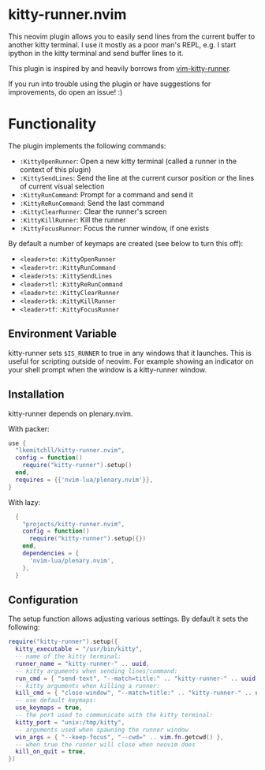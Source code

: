 # kitty-runner.nvim

This neovim plugin allows you to easily send lines from the current buffer to another kitty terminal. I use it mostly as a poor man's REPL, e.g. I start ipython in the kitty terminal and send buffer lines to it.

This plugin is inspired by and heavily borrows from [vim-kitty-runner](https://github.com/LkeMitchll/vim-kitty-runner).

If you run into trouble using the plugin or have suggestions for improvements, do open an issue! :)

# Functionality

The plugin implements the following commands:

- `:KittyOpenRunner`: Open a new kitty terminal (called a runner in the context of this plugin)
- `:KittySendLines`: Send the line at the current cursor position or the lines of current visual selection
- `:KittyRunCommand`: Prompt for a command and send it
- `:KittyReRunCommand`: Send the last command
- `:KittyClearRunner`: Clear the runner's screen
- `:KittyKillRunner`: Kill the runner
- `:KittyFocusRunner`: Focus the runner window, if one exists

By default a number of keymaps are created (see below to turn this off):

- `<leader>to`: `:KittyOpenRunner`
- `<leader>tr`: `:KittyRunCommand`
- `<leader>ts`: `:KittySendLines`
- `<leader>tl`: `:KittyReRunCommand`
- `<leader>tc`: `:KittyClearRunner`
- `<leader>tk`: `:KittyKillRunner`
- `<leader>tf`: `:KittyFocusRunner`

## Environment Variable

kitty-runner sets `$IS_RUNNER` to true in any windows that it launches. This is
useful for scripting outside of neovim. For example showing an indicator on
your shell prompt when the window is a kitty-runner window.

## Installation

kitty-runner depends on plenary.nvim.

With packer:

```lua
use {
  "lkemitchll/kitty-runner.nvim",
  config = function()
    require("kitty-runner").setup()
  end,
  requires = {{'nvim-lua/plenary.nvim'}},
}
```

With lazy:

```lua
  {
    "projects/kitty-runner.nvim",
    config = function()
      require("kitty-runner").setup({})
    end,
    dependencies = {
      'nvim-lua/plenary.nvim',
    },
  }
```

## Configuration

The setup function allows adjusting various settings. By default it sets the following:

```lua
require("kitty-runner").setup({
  kitty_executable = "/usr/bin/kitty",
  -- name of the kitty terminal:
  runner_name = "kitty-runner-" .. uuid,
  -- kitty arguments when sending lines/command:
  run_cmd = { "send-text", "--match=title:" .. "kitty-runner-" .. uuid },
  -- kitty arguments when killing a runner:
  kill_cmd = { "close-window", "--match=title:" .. "kitty-runner-" .. uuid },
  -- use default keymaps:
  use_keymaps = true,
  -- the port used to communicate with the kitty terminal:
  kitty_port = "unix:/tmp/kitty",
  -- arguments used when spawning the runner window
  win_args = { "--keep-focus", "--cwd=" .. vim.fn.getcwd() },
  -- when true the runner will close when neovim does
  kill_on_quit = true,
})
```
